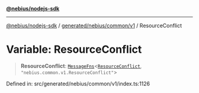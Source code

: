 [**@nebius/nodejs-sdk**](../../../../../README.md)

---

[@nebius/nodejs-sdk](../../../../../README.md) / [generated/nebius/common/v1](../README.md) / ResourceConflict

# Variable: ResourceConflict

> **ResourceConflict**: [`MessageFns`](../../../../../runtime/protos/core/interfaces/MessageFns.md)\<[`ResourceConflict`](../interfaces/ResourceConflict.md), `"nebius.common.v1.ResourceConflict"`\>

Defined in: src/generated/nebius/common/v1/index.ts:1126
